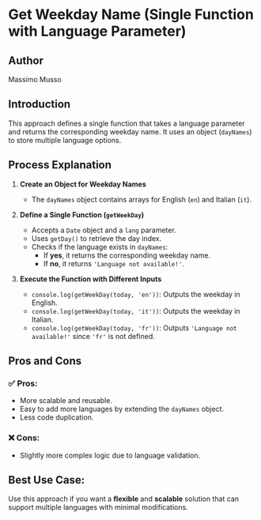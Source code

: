 # Get Weekday Name (Single Function with Language Parameter)

## Author
Massimo Musso

## Introduction
This approach defines a single function that takes a language parameter and returns the corresponding weekday name. It uses an object (`dayNames`) to store multiple language options.

## Process Explanation
1. **Create an Object for Weekday Names**  
   - The `dayNames` object contains arrays for English (`en`) and Italian (`it`).

2. **Define a Single Function (`getWeekDay`)**  
   - Accepts a `Date` object and a `lang` parameter.
   - Uses `getDay()` to retrieve the day index.
   - Checks if the language exists in `dayNames`:
     - If **yes**, it returns the corresponding weekday name.
     - If **no**, it returns `'Language not available!'`.

3. **Execute the Function with Different Inputs**  
   - `console.log(getWeekDay(today, 'en'))`: Outputs the weekday in English.  
   - `console.log(getWeekDay(today, 'it'))`: Outputs the weekday in Italian.  
   - `console.log(getWeekDay(today, 'fr'))`: Outputs `'Language not available!'` since `'fr'` is not defined.

## Pros and Cons
### ✅ Pros:
- More scalable and reusable.
- Easy to add more languages by extending the `dayNames` object.
- Less code duplication.

### ❌ Cons:
- Slightly more complex logic due to language validation.

## Best Use Case:
Use this approach if you want a **flexible** and **scalable** solution that can support multiple languages with minimal modifications.
